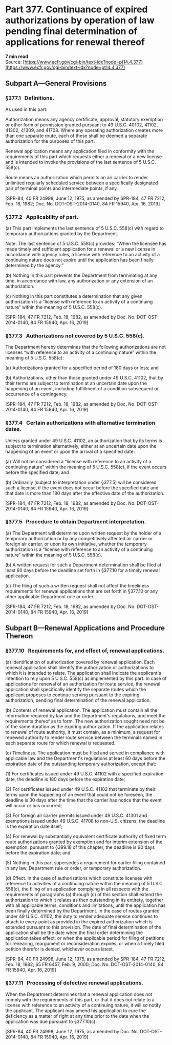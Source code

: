 # Part 377. Continuance of expired authorizations by operation of law pending final determination of applications for renewal thereof
**7 min read**  
Source: [https://www.ecfr.gov/cgi-bin/text-idx?node=pt14.4.377](https://www.ecfr.gov/cgi-bin/text-idx?node=pt14.4.377)

## Subpart A—General Provisions

### §377.1   Definitions.

As used in this part:

Authorization means any agency certificate, approval, statutory exemption or other form of permission granted pursuant to 49 U.S.C. 40102, 41102, 41302, 41309, and 41708. Where any operating authorization creates more than one separate route, each of these shall be deemed a separate authorization for the purposes of this part.

Renewal application means any application filed in conformity with the requirements of this part which requests either a renewal or a new license and is intended to invoke the provisions of the last sentence of 5 U.S.C. 558(c).

Route means an authorization which permits an air carrier to render unlimited regularly scheduled service between a specifically designated pair of terminal points and intermediate points, if any.

\[SPR-84, 40 FR 24998, June 12, 1975, as amended by SPR-184, 47 FR 7212, Feb. 18, 1982; Doc. No. DOT-OST-2014-0140, 84 FR 15940, Apr. 16, 2019\]

### §377.2   Applicability of part.

(a) This part implements the last sentence of 5 U.S.C. 558(c) with regard to temporary authorizations granted by the Department.

Note: The last sentence of 5 U.S.C. 558(c) provides: “When the licensee has made timely and sufficient application for a renewal or a new license in accordance with agency rules, a license with reference to an activity of a continuing nature does not expire until the application has been finally determined by the agency.”

(b) Nothing in this part prevents the Department from terminating at any time, in accordance with law, any authorization or any extension of an authorization.

(c) Nothing in this part constitutes a determination that any given authorization is a “license with reference to an activity of a continuing nature” within the meaning of 5 U.S.C. 558(c).

\[SPR-184, 47 FR 7212, Feb. 18, 1982, as amended by Doc. No. DOT-OST-2014-0140, 84 FR 15940, Apr. 16, 2019\]

### §377.3   Authorizations not covered by 5 U.S.C. 558(c).

The Department hereby determines that the following authorizations are not licenses “with reference to an activity of a continuing nature” within the meaning of 5 U.S.C. 558(c):

(a) Authorizations granted for a specified period of 180 days or less; and

(b) Authorizations, other than those granted under 49 U.S.C. 41102, that by their terms are subject to termination at an uncertain date upon the happening of an event, including fulfillment of a condition subsequent or occurrence of a contingency.

\[SPR-184, 47 FR 7212, Feb. 18, 1982, as amended by Doc. No. DOT-OST-2014-0140, 84 FR 15940, Apr. 16, 2019\]

### §377.4   Certain authorizations with alternative termination dates.

Unless granted under 49 U.S.C. 41102, an authorization that by its terms is subject to termination alternatively, either at an uncertain date upon the happening of an event or upon the arrival of a specified date:

(a) Will not be considered a “license with reference to an activity of a continuing nature” within the meaning of 5 U.S.C. 558(c), if the event occurs before the specified date; and

(b) Ordinarily (subject to interpretation under §377.5) will be considered such a license, if the event does not occur before the specified date and that date is more than 180 days after the effective date of the authorization.

\[SPR-184, 47 FR 7212, Feb. 18, 1982, as amended by Doc. No. DOT-OST-2014-0140, 84 FR 15940, Apr. 16, 2019\]

### §377.5   Procedure to obtain Department interpretation.

(a) The Department will determine upon written request by the holder of a temporary authorization or by any competitively affected air carrier or foreign air carrier, or upon its own initiative, whether the temporary authorization is a “license with reference to an activity of a continuing nature” within the meaning of 5 U.S.C. 558(c).

(b) A written request for such a Department determination shall be filed at least 60 days before the deadline set forth in §377.10 for a timely renewal application.

(c) The filing of such a written request shall not affect the timeliness requirements for renewal applications that are set forth in §377.10 or any other applicable Department rule or order.

\[SPR-184, 47 FR 7212, Feb. 18, 1982, as amended by Doc. No. DOT-OST-2014-0140, 84 FR 15940, Apr. 16, 2019\]

## Subpart B—Renewal Applications and Procedure Thereon

### §377.10   Requirements for, and effect of, renewal applications.

(a) Identification of authorization covered by renewal application. Each renewal application shall identify the authorization or authorizations to which it is intended to relate. The application shall indicate the applicant's intention to rely upon 5 U.S.C. 558(c) as implemented by this part. In case of applications for renewal of an authorization for route service, the renewal application shall specifically identify the separate routes which the applicant proposes to continue serving pursuant to the expiring authorization, pending final determination of the renewal application.

(b) Contents of renewal application. The application must contain all the information required by law and the Department's regulations, and meet the requirements thereof as to form. The new authorization sought need not be of the same duration as the expiring authorization. If the application relates to renewal of route authority, it must contain, as a minimum, a request for renewed authority to render route service between the terminals named in each separate route for which renewal is requested.

(c) Timeliness. The application must be filed and served in compliance with applicable law and the Department's regulations at least 60 days before the expiration date of the outstanding temporary authorization, except that:

(1) For certificates issued under 49 U.S.C. 41102 with a specified expiration date, the deadline is 180 days before the expiration date;

(2) For certificates issued under 49 U.S.C. 41102 that terminate by their terms upon the happening of an event that could not be foreseen, the deadline is 30 days after the time that the carrier has notice that the event will occur or has occurred;

(3) For foreign air carrier permits issued under 49 U.S.C. 41301 and exemptions issued under 49 U.S.C. 41708 to non-U.S. citizens, the deadline is the expiration date itself;

(4) For renewal by substantially equivalent certificate authority of fixed term route authorizations granted by exemption and for interim extension of the exemption, pursuant to §399.18 of this chapter, the deadline is 90 days before the expiration date; and

(5) Nothing in this part supersedes a requirement for earlier filing contained in any law, Department rule or order, or temporary authorization.

(d) Effect. In the case of authorizations which constitute licenses with reference to activities of a continuing nature within the meaning of 5 U.S.C. 558(c), the filing of an application complying in all respects with the requirements of paragraphs (a) through (c) of this section shall extend the authorization to which it relates as then outstanding in its entirety, together with all applicable terms, conditions and limitations, until the application has been finally determined by the Department. In the case of routes granted under 49 U.S.C. 41102, the duty to render adequate service continues to attach to every point as provided in the expired authorization which is extended pursuant to this provision. The date of final determination of the application shall be the date when the final order determining the application takes effect, or when the applicable period for filing of petitions for rehearing, reargument or reconsideration expires, or when a timely filed petition therefor is denied, whichever occurs latest.

\[SPR-84, 40 FR 24998, June 12, 1975, as amended by SPR-184, 47 FR 7212, Feb. 18, 1982; 65 FR 6457, Feb. 9, 2000; Doc. No. DOT-OST-2014-0140, 84 FR 15940, Apr. 16, 2019\]

### §377.11   Processing of defective renewal applications.

When the Department determines that a renewal application does not comply with the requirements of this part, or that it does not relate to a license with reference to an activity of a continuing nature, it will so notify the applicant. The applicant may amend his application to cure the deficiency as a matter of right at any time prior to the date when the application was due pursuant to §377.10(c).

\[SPR-84, 40 FR 24998, June 12, 1975, as amended by Doc. No. DOT-OST-2014-0140, 84 FR 15940, Apr. 16, 2019\]